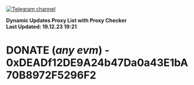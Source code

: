 [![Telegram channel](https://img.shields.io/endpoint?url=https://runkit.io/damiankrawczyk/telegram-badge/branches/master?url=https://t.me/n4z4v0d)](https://t.me/n4z4v0d) 

**Dynamic Updates Proxy List with Proxy Checker**  
**Last Updated: 19.12.23 19:21**

# DONATE (_any evm_) - 0xDEADf12DE9A24b47Da0a43E1bA70B8972F5296F2
